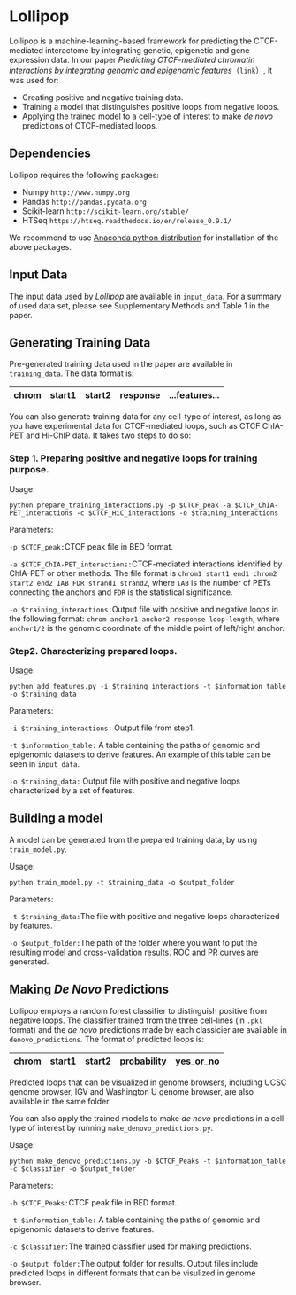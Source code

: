 # Lollipop

Lollipop is a machine-learning-based framework for predicting the CTCF-mediated interactome by integrating genetic, epigenetic and gene expression data. In our paper *Predicting CTCF-mediated chromatin interactions by integrating genomic and epigenomic features*（`link`）, it was used for:

* Creating positive and negative training data.
* Training a model that distinguishes positive loops from negative loops.
* Applying the trained model to a cell-type of interest to make *de novo* predictions of CTCF-mediated loops. 

## Dependencies
Lollipop requires the following packages:


* Numpy `http://www.numpy.org`
* Pandas `http://pandas.pydata.org`
* Scikit-learn `http://scikit-learn.org/stable/`
* HTSeq `https://htseq.readthedocs.io/en/release_0.9.1/`

We recommend to use [Anaconda python distribution](https://www.anaconda.com/what-is-anaconda/) for installation of the above packages.

## Input Data

The input data used by *Lollipop* are available in `input_data`. For a summary of used data set, please see Supplementary Methods and Table 1 in the paper.

## Generating Training Data

Pre-generated training data used in the paper are available in `training_data`. The data format is:

| chrom   |      start1      |  start2 |     response      | ...features...     |
|----------|:-------------:|------:|:-------------:|:-------------:|

You can also generate training data for any cell-type of interest, as long as you have experimental data for CTCF-mediated loops, such as CTCF ChIA-PET and Hi-ChIP data. It takes two steps to do so:

### Step 1. Preparing positive and negative loops for training purpose.

Usage:

`python prepare_training_interactions.py -p $CTCF_peak -a $CTCF_ChIA-PET_interactions -c $CTCF_HiC_interactions -o $training_interactions`

Parameters:  

`-p $CTCF_peak:`CTCF peak file in BED format.

`-a $CTCF_ChIA-PET_interactions:`CTCF-mediated interactions identified by ChIA-PET or other methods. The file format is `chrom1 start1 end1 chrom2 start2 end2 IAB FDR strand1 strand2`, where `IAB` is the number of PETs connecting the anchors and `FDR` is the statistical significance.

`-o $training_interactions:`Output file with positive and negative loops in the following format: `chrom anchor1 anchor2 response loop-length`, where `anchor1/2` is the genomic coordinate of the middle point of left/right anchor.

### Step2. Characterizing prepared loops.

Usage: 

`python add_features.py -i $training_interactions -t $information_table -o $training_data`

Parameters:

`-i $training_interactions:` Output file from step1.

`-t $information_table:` A table containing the paths of genomic and epigenomic datasets to derive features. An example of this table can be seen in `input_data`. 

`-o $training_data:` Output file with positive and negative loops characterized by a set of features. 


## Building a model
A model can be generated from the prepared training data, by using `train_model.py`.

Usage:

`python train_model.py -t $training_data -o $output_folder`

Parameters:

`-t $training_data:`The file with positive and negative loops characterized by features.

`-o $output_folder:`The path of the folder where you want to put the resulting model and cross-validation results. ROC and PR curves are generated.

## Making *De Novo* Predictions

Lollipop employs a random forest classifier to distinguish positive from negative loops. The classifier trained from the three cell-lines (in `.pkl` format) and the *de novo* predictions made by each classicier are available in `denovo_predictions`. The format of predicted loops is:

| chrom   |      start1      |  start2 |     probability      |    yes\_or_no      |  
|----------|:-------------:|------:|:-------------:|:-------------:|

Predicted loops that can be visualized in genome browsers, including UCSC genome browser, IGV and Washington U genome browser, are also available in the same folder.

You can also apply the trained models to make *de novo* predictions in a cell-type of interest by running `make_denovo_predictions.py`.

Usage:

`python make_denovo_predictions.py -b $CTCF_Peaks -t $information_table -c $classifier -o $output_folder`

Parameters:

`-b $CTCF_Peaks:`CTCF peak file in BED format.

`-t $information_table:` A table containing the paths of genomic and epigenomic datasets to derive features.

`-c $classifier:`The trained classifier used for making predictions.

`-o $output_folder:`The output folder for results. Output files include predicted loops in different formats that can be visulized in genome browser.















